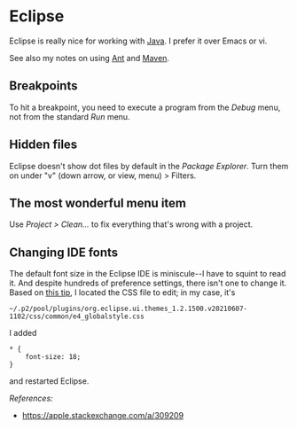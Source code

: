 # Eclipse

Eclipse is really nice for working with [Java](./java.md).
I prefer it over Emacs or vi.

See also my notes on using [Ant](./ant.md) and [Maven](./maven.md).

## Breakpoints

To hit a breakpoint, you need to execute a program from the _Debug_ menu,
not from the standard _Run_ menu.

## Hidden files

Eclipse doesn't show dot files by default in the _Package Explorer_.
Turn them on under "v" (down arrow, or view, menu) > Filters.

## The most wonderful menu item

Use *Project > Clean...* to fix everything that's wrong with a project.

## Changing IDE fonts

The default font size in the Eclipse IDE is miniscule--I have to squint to read it.
And despite hundreds of preference settings, there isn't one to change it.
Based on [this tip](https://apple.stackexchange.com/a/309209),
I located the CSS file to edit;
in my case, it's
```
~/.p2/pool/plugins/org.eclipse.ui.themes_1.2.1500.v20210607-1102/css/common/e4_globalstyle.css
```

I added
```
* {
    font-size: 18;
}
```
and restarted Eclipse.

*References:*

* https://apple.stackexchange.com/a/309209
